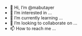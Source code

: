 - 👋 Hi, I’m @mabutayer
- 👀 I’m interested in ...
- 🌱 I’m currently learning ...
- 💞️ I’m looking to collaborate on ...
- 📫 How to reach me ...

<!---
mabutayer/mabutayer is a ✨ special ✨ repository because its `README.md` (this file) appears on your GitHub profile.
You can click the Preview link to take a look at your changes.
--->
